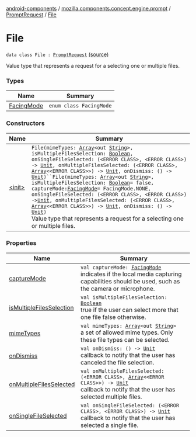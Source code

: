 [android-components](../../../index.md) / [mozilla.components.concept.engine.prompt](../../index.md) / [PromptRequest](../index.md) / [File](./index.md)

# File

`data class File : `[`PromptRequest`](../index.md) [(source)](https://github.com/mozilla-mobile/android-components/blob/master/components/concept/engine/src/main/java/mozilla/components/concept/engine/prompt/PromptRequest.kt#L148)

Value type that represents a request for a selecting one or multiple files.

### Types

| Name | Summary |
|---|---|
| [FacingMode](-facing-mode/index.md) | `enum class FacingMode` |

### Constructors

| Name | Summary |
|---|---|
| [&lt;init&gt;](-init-.md) | `File(mimeTypes: `[`Array`](https://kotlinlang.org/api/latest/jvm/stdlib/kotlin/-array/index.html)`<out `[`String`](https://kotlinlang.org/api/latest/jvm/stdlib/kotlin/-string/index.html)`>, isMultipleFilesSelection: `[`Boolean`](https://kotlinlang.org/api/latest/jvm/stdlib/kotlin/-boolean/index.html)`, onSingleFileSelected: (<ERROR CLASS>, <ERROR CLASS>) -> `[`Unit`](https://kotlinlang.org/api/latest/jvm/stdlib/kotlin/-unit/index.html)`, onMultipleFilesSelected: (<ERROR CLASS>, `[`Array`](https://kotlinlang.org/api/latest/jvm/stdlib/kotlin/-array/index.html)`<<ERROR CLASS>>) -> `[`Unit`](https://kotlinlang.org/api/latest/jvm/stdlib/kotlin/-unit/index.html)`, onDismiss: () -> `[`Unit`](https://kotlinlang.org/api/latest/jvm/stdlib/kotlin/-unit/index.html)`)``File(mimeTypes: `[`Array`](https://kotlinlang.org/api/latest/jvm/stdlib/kotlin/-array/index.html)`<out `[`String`](https://kotlinlang.org/api/latest/jvm/stdlib/kotlin/-string/index.html)`>, isMultipleFilesSelection: `[`Boolean`](https://kotlinlang.org/api/latest/jvm/stdlib/kotlin/-boolean/index.html)` = false, captureMode: `[`FacingMode`](-facing-mode/index.md)` = FacingMode.NONE, onSingleFileSelected: (<ERROR CLASS>, <ERROR CLASS>) -> `[`Unit`](https://kotlinlang.org/api/latest/jvm/stdlib/kotlin/-unit/index.html)`, onMultipleFilesSelected: (<ERROR CLASS>, `[`Array`](https://kotlinlang.org/api/latest/jvm/stdlib/kotlin/-array/index.html)`<<ERROR CLASS>>) -> `[`Unit`](https://kotlinlang.org/api/latest/jvm/stdlib/kotlin/-unit/index.html)`, onDismiss: () -> `[`Unit`](https://kotlinlang.org/api/latest/jvm/stdlib/kotlin/-unit/index.html)`)`<br>Value type that represents a request for a selecting one or multiple files. |

### Properties

| Name | Summary |
|---|---|
| [captureMode](capture-mode.md) | `val captureMode: `[`FacingMode`](-facing-mode/index.md)<br>indicates if the local media capturing capabilities should be used, such as the camera or microphone. |
| [isMultipleFilesSelection](is-multiple-files-selection.md) | `val isMultipleFilesSelection: `[`Boolean`](https://kotlinlang.org/api/latest/jvm/stdlib/kotlin/-boolean/index.html)<br>true if the user can select more that one file false otherwise. |
| [mimeTypes](mime-types.md) | `val mimeTypes: `[`Array`](https://kotlinlang.org/api/latest/jvm/stdlib/kotlin/-array/index.html)`<out `[`String`](https://kotlinlang.org/api/latest/jvm/stdlib/kotlin/-string/index.html)`>`<br>a set of allowed mime types. Only these file types can be selected. |
| [onDismiss](on-dismiss.md) | `val onDismiss: () -> `[`Unit`](https://kotlinlang.org/api/latest/jvm/stdlib/kotlin/-unit/index.html)<br>callback to notify that the user has canceled the file selection. |
| [onMultipleFilesSelected](on-multiple-files-selected.md) | `val onMultipleFilesSelected: (<ERROR CLASS>, `[`Array`](https://kotlinlang.org/api/latest/jvm/stdlib/kotlin/-array/index.html)`<<ERROR CLASS>>) -> `[`Unit`](https://kotlinlang.org/api/latest/jvm/stdlib/kotlin/-unit/index.html)<br>callback to notify that the user has selected multiple files. |
| [onSingleFileSelected](on-single-file-selected.md) | `val onSingleFileSelected: (<ERROR CLASS>, <ERROR CLASS>) -> `[`Unit`](https://kotlinlang.org/api/latest/jvm/stdlib/kotlin/-unit/index.html)<br>callback to notify that the user has selected a single file. |
